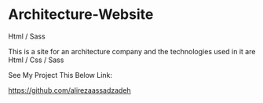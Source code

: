 # Architecture-Website

Html / Sass

This is a site for an architecture company and the technologies used in it are Html / Css / Sass

See My Project This Below Link:

https://github.com/alirezaassadzadeh

<div align="center">
  <img width=100% height="100%" src="https://github.com/alirezaassadzadeh />
</div>
